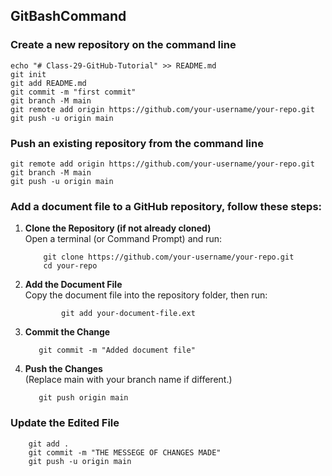## GitBashCommand
### Create a new repository on the command line  
```
echo "# Class-29-GitHub-Tutorial" >> README.md
git init
git add README.md
git commit -m "first commit"
git branch -M main
git remote add origin https://github.com/your-username/your-repo.git 
git push -u origin main

```
### Push an existing repository from the command line  
```
git remote add origin https://github.com/your-username/your-repo.git
git branch -M main
git push -u origin main
```

### Add a document file to a GitHub repository, follow these steps:
1.  **Clone the Repository (if not already cloned)**  
        Open a terminal (or Command Prompt) and run:
      
            git clone https://github.com/your-username/your-repo.git      
            cd your-repo

2.  **Add the Document File**  
           Copy the document file into the repository folder, then run:
    
                git add your-document-file.ext
  
3.  **Commit the Change**
   
           git commit -m "Added document file"

  
4.  **Push the Changes**  
           (Replace main with your branch name if different.)

           git push origin main  

### Update the Edited File
        git add . 
        git commit -m "THE MESSEGE OF CHANGES MADE" 
        git push -u origin main
        

   
   

 
